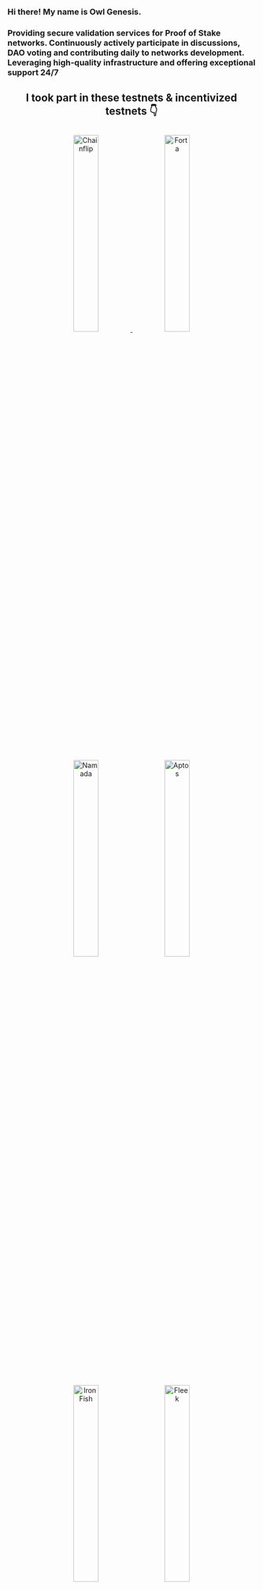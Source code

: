 ### Hi there! My name is Owl Genesis. 
### Providing secure validation services for Proof of Stake networks. Continuously actively participate in discussions, DAO voting and contributing daily to networks development. Leveraging high-quality infrastructure and offering exceptional support 24/7

## <center>I took part in these testnets & incentivized testnets 👇</center>
<p align="center">
  <a href="https://blocks-perseverance.chainflip.io/validators/cFL44KqTAhdDULrMYtBBMJRqvbC5PD4HVvmshr3bwF7tc13XF" target="_blank">
    <img src="https://i.imgur.com/oLBRhrc.png" width="32%" alt="Chainflip" style="margin: 10px;" />
  </a>
  <img src="https://i.imgur.com/dzMUUk7.png" width="32%" alt="Forta" style="margin: 10px;" />
  <img src="https://i.imgur.com/P8m4RaK.png" width="32%" alt="Namada" style="margin: 10px;" />
  <img src="https://i.imgur.com/AM3vKTi.png" width="32%" alt="Aptos" style="margin: 10px;" />
  <img src="https://i.imgur.com/hidovhy.png" width="32%" alt="IronFish" style="margin: 10px;" />
  <img src="https://i.imgur.com/q3py7kL.png" width="32%" alt="Fleek" style="margin: 10px;" />  
  <img src="https://i.imgur.com/5BvTjVQ.png" width="32%" alt="Starknet" style="margin: 10px;" />
  <img src="https://i.imgur.com/Iard6nz.png" width="32%" alt="Aleo" style="margin: 10px;" />
  <img src="https://i.imgur.com/t69EjCO.png" width="32%" alt="SUI" style="margin: 10px;" />
  <img src="https://i.imgur.com/VC2JCxE.png" width="32%" alt="SEI" style="margin: 10px;" />
  <img src="https://i.imgur.com/sSxsQpV.png" width="32%" alt="KYVE" style="margin: 10px;" />
  <img src="https://i.imgur.com/iUNNsCF.png" width="32%" alt="MASSA" style="margin: 10px;" />
</p>




<!--
**BrainCord/BrainCord** is a ✨ _special_ ✨ repository because its `README.md` (this file) appears on your GitHub profile.

Here are some ideas to get you started:

- 🔭 I’m currently working on ...
- 🌱 I’m currently learning ...
- 👯 I’m looking to collaborate on ...
- 🤔 I’m looking for help with ...
- 💬 Ask me about ...
- 📫 How to reach me: ...
- 😄 Pronouns: ...
- ⚡ Fun fact: ...
-->
